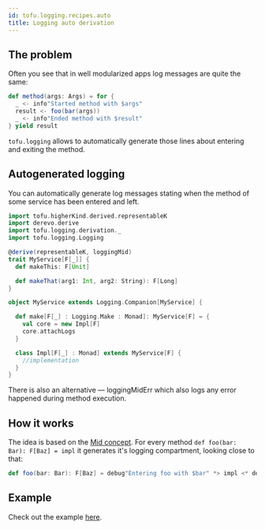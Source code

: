 ```yaml
---
id: tofu.logging.recipes.auto
title: Logging auto derivation
---
```

## The problem
Often you see that in well modularized apps log messages are quite the same:

```scala
def method(args: Args) = for {
  _ <- info"Started method with $args"
  result <- foo(bar(args))
  _ <- info"Ended method with $result"
} yield result
```

`tofu.logging` allows to automatically generate those lines about entering and exiting the method.

## Autogenerated logging

You can automatically generate log messages stating when the method of some service has been entered and left.

```scala
import tofu.higherKind.derived.representableK
import derevo.derive
import tofu.logging.derivation._
import tofu.logging.Logging

@derive(representableK, loggingMid)
trait MyService[F[_]] {
  def makeThis: F[Unit]

  def makeThat(arg1: Int, arg2: String): F[Long]
}

object MyService extends Logging.Companion[MyService] {

  def make[F[_] : Logging.Make : Monad]: MyService[F] = {
    val core = new Impl[F]
    core.attachLogs
  }

  class Impl[F[_] : Monad] extends MyService[F] {
    //implementation
  }
}

```

There is also an alternative — loggingMidErr which also logs any error happened during method execution.

## How it works

The idea is based on the [Mid concept](mid.md). For every method `def foo(bar: Bar): F[Baz] = impl` it generates
it's logging compartment, looking close to that:

```scala
def foo(bar: Bar): F[Baz] = debug"Entering foo with $bar" *> impl <* debug"Exiting foo with $baz"
```

## Example
Check out the example [here](https://github.com/tofu-tf/tofu/tree/master/examples/ce2/src/main/scala-2/tofu/example/logging/auto).

